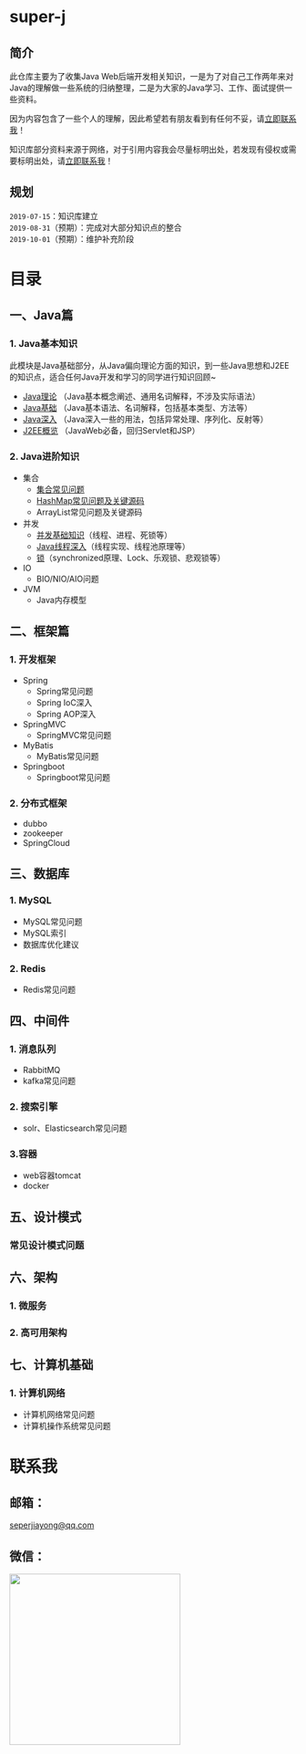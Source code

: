 # super-j
## 简介
此仓库主要为了收集Java Web后端开发相关知识，一是为了对自己工作两年来对Java的理解做一些系统的归纳整理，二是为大家的Java学习、工作、面试提供一些资料。

因为内容包含了一些个人的理解，因此希望若有朋友看到有任何不妥，请[立即联系我](#%E8%81%94%E7%B3%BB%E6%88%91)！

知识库部分资料来源于网络，对于引用内容我会尽量标明出处，若发现有侵权或需要标明出处，请[立即联系我](#%E8%81%94%E7%B3%BB%E6%88%91)！
## 规划
`2019-07-15`：知识库建立  
`2019-08-31`（预期）：完成对大部分知识点的整合  
`2019-10-01`（预期）：维护补充阶段
# 目录
## 一、Java篇
### 1. Java基本知识

此模块是Java基础部分，从Java偏向理论方面的知识，到一些Java思想和J2EE的知识点，适合任何Java开发和学习的同学进行知识回顾~

- [Java理论](docs/java/base/theory/README.md) （Java基本概念阐述、通用名词解释，不涉及实际语法）
- [Java基础](docs/java/base/javabase/README.md) （Java基本语法、名词解释，包括基本类型、方法等）
- [Java深入](docs/java/base/javadeep/README.md) （Java深入一些的用法，包括异常处理、序列化、反射等）
- [J2EE概览](docs/java/base/j2ee/README.md) （JavaWeb必备，回归Servlet和JSP）
### 2. Java进阶知识
- 集合
  - [集合常见问题](docs/java/collection/base/README.md)
  - [HashMap常见问题及关键源码](./docs/java/collection/hashmap/README.md)
  - ArrayList常见问题及关键源码
- 并发
  - [并发基础知识](./docs/java/concurrent/base/README.md)（线程、进程、死锁等）
  - [Java线程深入](./docs/java/concurrent/thread/README.md)（线程实现、线程池原理等）
  - [锁](./docs/java/concurrent/lock/README.md)（synchronized原理、Lock、乐观锁、悲观锁等）
- IO
  - BIO/NIO/AIO问题
- JVM
  - Java内存模型

## 二、框架篇
### 1. 开发框架
- Spring
    - Spring常见问题
    - Spring IoC深入
    - Spring AOP深入
- SpringMVC
    - SpringMVC常见问题
- MyBatis
    - MyBatis常见问题
- Springboot
    - Springboot常见问题

### 2. 分布式框架
- dubbo
- zookeeper
- SpringCloud

## 三、数据库
### 1. MySQL
- MySQL常见问题
- MySQL索引
- 数据库优化建议

### 2. Redis
- Redis常见问题

## 四、中间件
### 1. 消息队列
- RabbitMQ
- kafka常见问题
### 2. 搜索引擎
- solr、Elasticsearch常见问题
### 3.容器
- web容器tomcat
- docker

## 五、设计模式
### 常见设计模式问题

## 六、架构
### 1. 微服务
### 2. 高可用架构

## 七、计算机基础
### 1. 计算机网络
- 计算机网络常见问题
- 计算机操作系统常见问题


# 联系我

## 邮箱：
<seperjiayong@qq.com>

## 微信：  
<image src="images/wxqr.jpg" width='300'/>

